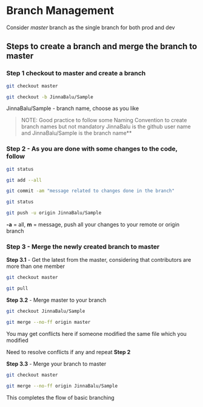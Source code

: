 # Branch Management

Consider *master* branch as the single branch for both prod and dev

## Steps to create a branch and merge the branch to master

### **Step 1** checkout to master and create a branch

```bash
git checkout master

git checkout -b JinnaBalu/Sample
```

JinnaBalu/Sample - branch name, choose as you like

> NOTE: Good practice to follow some Naming Convention to create branch names but not mandatory
> JinnaBalu is the github user name and JinnaBalu/Sample is the branch name**

### **Step 2** -  As you are done with some changes to the code, follow

```bash
git status

git add --all

git commit -am "message related to changes done in the branch"

git status

git push -u origin JinnaBalu/Sample
```

**-a** = all, **m** = message, push all your changes to your remote or origin branch

### Step 3 - Merge the newly created branch to master

**Step 3.1** - Get the latest from the master, considering that contributors are more than one member

```bash
git checkout master

git pull
```

**Step 3.2** - Merge master to your branch

```bash
git checkout JinnaBalu/Sample

git merge --no-ff origin master
```

You may get conflicts here if someone modified the same file which you modified

Need to resolve conflicts if any and repeat **Step 2**

**Step 3.3** - Merge your branch to master

```bash
git checkout master

git merge --no-ff origin JinnaBalu/Sample
```

This completes the flow of basic branching

